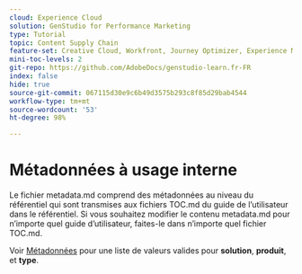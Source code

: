 ```yaml
---
cloud: Experience Cloud
solution: GenStudio for Performance Marketing
type: Tutorial
topic: Content Supply Chain
feature-set: Creative Cloud, Workfront, Journey Optimizer, Experience Manager, Experience Manager Sites, Experience Manager Assets, GenStudio for Performance Marketing
mini-toc-levels: 2
git-repo: https://github.com/AdobeDocs/genstudio-learn.fr-FR
index: false
hide: true
source-git-commit: 067115d30e9c6b49d3575b293c8f85d29bab4544
workflow-type: tm+mt
source-wordcount: '53'
ht-degree: 98%

---
```



# Métadonnées à usage interne

Le fichier metadata.md comprend des métadonnées au niveau du référentiel qui sont transmises aux fichiers TOC.md du guide de l’utilisateur dans le référentiel. Si vous souhaitez modifier le contenu metadata.md pour n’importe quel guide d’utilisateur, faites-le dans n’importe quel fichier TOC.md.

Voir [Métadonnées](https://experienceleague.adobe.com/docs/authoring-guide-exl/using/editing/user-guide-setup/metadata.html?lang=fr) pour une liste de valeurs valides pour **solution**, **produit**, et **type**.
